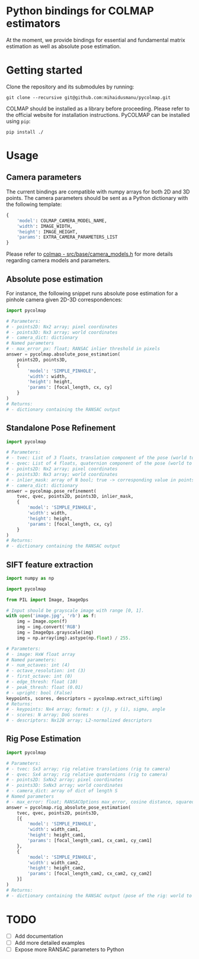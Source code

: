 # Python bindings for COLMAP estimators

At the moment, we provide bindings for essential and fundamental matrix estimation as well as absolute pose estimation.

# Getting started

Clone the repository and its submodules by running:
```
git clone --recursive git@github.com:mihaidusmanu/pycolmap.git
```

COLMAP should be installed as a library before proceeding. Please refer to the official website for installation instructions. PyCOLMAP can be installed using `pip`: 
```
pip install ./
```

# Usage

## Camera parameters

The current bindings are compatible with numpy arrays for both 2D and 3D points. The camera parameters should be sent as a Python dictionary with the following template:
```python
{
    'model': COLMAP_CAMERA_MODEL_NAME,
    'width': IMAGE_WIDTH,
    'height': IMAGE_HEIGHT,
    'params': EXTRA_CAMERA_PARAMETERS_LIST
}
```
Please refer to [colmap - src/base/camera_models.h](https://github.com/colmap/colmap/blob/master/src/base/camera_models.h) for more details regarding camera models and parameters.

## Absolute pose estimation

For instance, the following snippet runs absolute pose estimation for a pinhole camera given 2D-3D correspondences:
```python
import pycolmap

# Parameters:
# - points2D: Nx2 array; pixel coordinates
# - points3D: Nx3 array; world coordinates
# - camera_dict: dictionary
# Named parameters
# - max_error_px: float; RANSAC inlier threshold in pixels
answer = pycolmap.absolute_pose_estimation(
    points2D, points3D,
    {
        'model': 'SIMPLE_PINHOLE',
        'width': width,
        'height': height,
        'params': [focal_length, cx, cy]
    }
)
# Returns:
# - dictionary containing the RANSAC output
```

## Standalone Pose Refinement

```python
import pycolmap

# Parameters:
# - tvec: List of 3 floats, translation component of the pose (world to camera)
# - qvec: List of 4 floats, quaternion component of the pose (world to camera)
# - points2D: Nx2 array; pixel coordinates
# - points3D: Nx3 array; world coordinates
# - inlier_mask: array of N bool; true -> corresponding value in points2D/points3D is an inlier
# - camera_dict: dictionary
answer = pycolmap.pose_refinement(
    tvec, qvec, points2D, points3D, inlier_mask,
    {
        'model': 'SIMPLE_PINHOLE',
        'width': width,
        'height': height,
        'params': [focal_length, cx, cy]
    }
)
# Returns:
# - dictionary containing the RANSAC output
```

## SIFT feature extraction

```python
import numpy as np

import pycolmap

from PIL import Image, ImageOps

# Input should be grayscale image with range [0, 1].
with open('image.jpg', 'rb') as f:
    img = Image.open(f)
    img = img.convert('RGB')
    img = ImageOps.grayscale(img)
    img = np.array(img).astype(np.float) / 255.

# Parameters:
# - image: HxW float array
# Named parameters:
# - num_octaves: int (4)
# - octave_resolution: int (3)
# - first_octave: int (0)
# - edge_thresh: float (10)
# - peak_thresh: float (0.01)
# - upright: bool (False)
keypoints, scores, descriptors = pycolmap.extract_sift(img)
# Returns:
# - keypoints: Nx4 array; format: x (j), y (i), sigma, angle
# - scores: N array; DoG scores
# - descriptors: Nx128 array; L2-normalized descriptors
```

## Rig Pose Estimation

```python
import pycolmap

# Parameters:
# - tvec: Sx3 array; rig relative translations (rig to camera)
# - qvec: Sx4 array; rig relative quaternions (rig to camera)
# - points2D: SxNx2 array; pixel coordinates
# - points3D: SxNx3 array; world coordinates
# - camera_dict: array of dict of length S
# Named parameters
# - max_error: float; RANSACOptions max_error, cosine distance, squared (default 1e-5)
answer = pycolmap.rig_absolute_pose_estimation(
    tvec, qvec, points2D, points3D,
    [{
        'model': 'SIMPLE_PINHOLE',
        'width': width_cam1,
        'height': height_cam1,
        'params': [focal_length_cam1, cx_cam1, cy_cam1]
    },
    {
        'model': 'SIMPLE_PINHOLE',
        'width': width_cam2,
        'height': height_cam2,
        'params': [focal_length_cam2, cx_cam2, cy_cam2]
    }]
)
# Returns:
# - dictionary containing the RANSAC output (pose of the rig: world to rig)
```

# TODO

- [ ] Add documentation
- [ ] Add more detailed examples
- [ ] Expose more RANSAC parameters to Python
